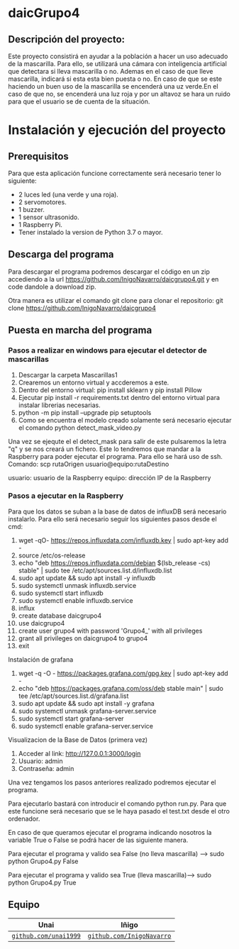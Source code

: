 # daicGrupo4

## Descripción del proyecto:

Este proyecto consistirá en ayudar a la población a hacer un uso adecuado de la mascarilla. Para ello, se utilizará una cámara con inteligencia artificial que detectara si lleva mascarilla o no. Ademas en el caso de que lleve mascarilla, indicará si esta esta bien puesta o no. En caso de que se este haciendo un buen uso de la mascarilla se encenderá una uz verde.En el caso de que no, se encenderá una luz roja y por un altavoz se hara un ruido para que el usuario se de cuenta de la situación.

# Instalación y ejecución del proyecto

## Prerequisitos

Para que esta aplicación funcione correctamente será necesario tener lo siguiente: 
- 2 luces led (una verde y una roja).
- 2 servomotores.
- 1 buzzer.
- 1 sensor ultrasonido.
- 1 Raspberry Pi.
- Tener instalado la version de Python 3.7 o mayor.

## Descarga del programa

Para descargar el programa podremos descargar el código en un zip accediendo a la url https://github.com/InigoNavarro/daicgrupo4.git y en code dandole a download zip.

Otra manera es utilizar el comando git clone para clonar el repositorio: git clone https://github.com/InigoNavarro/daicgrupo4

## Puesta en marcha del programa 

### Pasos a realizar en windows para ejecutar el detector de mascarillas
1. Descargar la carpeta Mascarillas1
2. Crearemos un entorno virtual y accderemos a este.
3. Dentro del entorno virtual: pip install sklearn y pip install Pillow
4. Ejecutar pip install -r requirements.txt dentro del entorno virtual para instalar librerias necesarias.
5. python -m pip install –upgrade pip setuptools
6. Como se encuentra el modelo creado solamente será necesario ejecutar el comando python detect_mask_video.py

Una vez se ejequte el el detect_mask para salir de este pulsaremos la letra "q" y se nos creará un fichero. Este lo tendremos que mandar a la Raspberry para poder ejecutar el programa. Para ello se hará uso de ssh. 
Comando: scp rutaOrigen usuario@equipo:rutaDestino

usuario: usuario de la Raspberry
equipo: dirección IP de la Raspberry

### Pasos a ejecutar en la Raspberry
Para que los datos se suban a la base de datos de influxDB será necesario instalarlo. Para ello será necesario seguir los siguientes pasos desde el cmd:
1. wget -qO- https://repos.influxdata.com/influxdb.key | sudo apt-key add -
2. source /etc/os-release
3. echo "deb https://repos.influxdata.com/debian $(lsb_release -cs) stable" | sudo tee /etc/apt/sources.list.d/influxdb.list
4. sudo apt update && sudo apt install -y influxdb
5. sudo systemctl unmask influxdb.service
6. sudo systemctl start influxdb
7. sudo systemctl enable influxdb.service
8. influx
9. create database daicgrupo4
10. use daicgrupo4
11. create user grupo4 with password 'Grupo4_' with all privileges
12. grant all privileges on daicgrupo4 to grupo4
13. exit

Instalación de grafana
1. wget -q -O - https://packages.grafana.com/gpg.key | sudo apt-key add -
2. echo "deb https://packages.grafana.com/oss/deb stable main" | sudo tee /etc/apt/sources.list.d/grafana.list
3. sudo apt update && sudo apt install -y grafana
4. sudo systemctl unmask grafana-server.service
5. sudo systemctl start grafana-server
6. sudo systemctl enable grafana-server.service

Visualizacion de la Base de Datos (primera vez)
1. Acceder al link: http://127.0.0.1:3000/login
2. Usuario: admin
3. Contraseña: admin

Una vez tengamos los pasos anteriores realizado podremos ejecutar el programa. 

Para ejecutarlo bastará con introducir el comando python run.py. Para que este funcione será necesario que se le haya pasado el test.txt desde el otro ordenador.

En caso de que queramos ejecutar el programa indicando nosotros la variable True o False se podrá hacer de las siguiente manera.

Para ejecutar el programa y valido sea False (no lleva mascarilla) --> sudo python Grupo4.py False 

Para ejecutar el programa y valido sea True (lleva mascarilla)--> sudo python Grupo4.py True

## Equipo

| **Unai** | **Iñigo** |
| :---: |:---:|
<a href="http://github.com/unai1999" target="_blank">`github.com/unai1999`</a> | <a href="https://github.com/InigoNavarro" target="_blank">`github.com/InigoNavarro`</a> 
